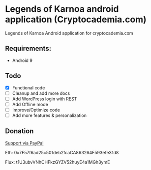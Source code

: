 # Legends of Karnoa android application (Cryptocademia.com)
Legends of Karnoa Android application for cryptocademia.com


## Requirements:
  * Android 9

## Todo
- [x] Functional code
- [ ] Cleanup and add more docs
- [ ] Add WordPress login with REST
- [ ] Add Offline mode
- [ ] Improve/Optimize code
- [ ] Add more features & personalization

## Donation
  [Support via PayPal](https://www.paypal.me/byackee/)
  
  Eth: 0x7F57f6ad25c501deb2fcaCA863264F593efe31d8
  
  Flux: t1U3ubvVNhCHFkzGYZV52huyE4a1MGh3ymE
